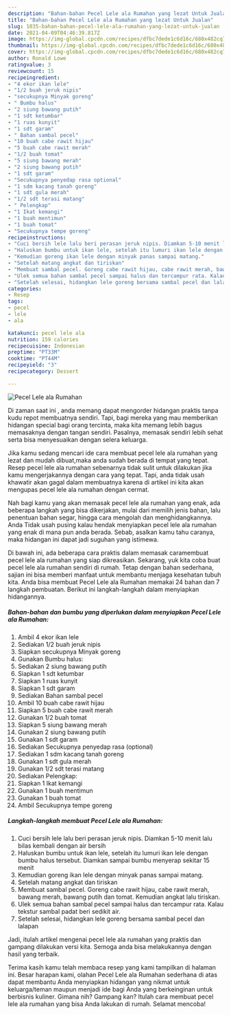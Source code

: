 ```yaml
---
description: "Bahan-bahan Pecel Lele ala Rumahan yang lezat Untuk Jualan"
title: "Bahan-bahan Pecel Lele ala Rumahan yang lezat Untuk Jualan"
slug: 1035-bahan-bahan-pecel-lele-ala-rumahan-yang-lezat-untuk-jualan
date: 2021-04-09T04:46:39.817Z
image: https://img-global.cpcdn.com/recipes/dfbc7dede1c6d16c/680x482cq70/pecel-lele-ala-rumahan-foto-resep-utama.jpg
thumbnail: https://img-global.cpcdn.com/recipes/dfbc7dede1c6d16c/680x482cq70/pecel-lele-ala-rumahan-foto-resep-utama.jpg
cover: https://img-global.cpcdn.com/recipes/dfbc7dede1c6d16c/680x482cq70/pecel-lele-ala-rumahan-foto-resep-utama.jpg
author: Ronald Lowe
ratingvalue: 3
reviewcount: 15
recipeingredient:
- "4 ekor ikan lele"
- "1/2 buah jeruk nipis"
- "secukupnya Minyak goreng"
- " Bumbu halus"
- "2 siung bawang putih"
- "1 sdt ketumbar"
- "1 ruas kunyit"
- "1 sdt garam"
- " Bahan sambal pecel"
- "10 buah cabe rawit hijau"
- "5 buah cabe rawit merah"
- "1/2 buah tomat"
- "5 siung bawang merah"
- "2 siung bawang putih"
- "1 sdt garam"
- "Secukupnya penyedap rasa optional"
- "1 sdm kacang tanah goreng"
- "1 sdt gula merah"
- "1/2 sdt terasi matang"
- " Pelengkap"
- "1 Ikat kemangi"
- "1 buah mentimun"
- "1 buah tomat"
- "Secukupnya tempe goreng"
recipeinstructions:
- "Cuci bersih lele lalu beri perasan jeruk nipis. Diamkan 5-10 menit lalu bilas kembali dengan air bersih"
- "Haluskan bumbu untuk ikan lele, setelah itu lumuri ikan lele dengan bumbu halus tersebut. Diamkan sampai bumbu menyerap sekitar 15 menit"
- "Kemudian goreng ikan lele dengan minyak panas sampai matang."
- "Setelah matang angkat dan tiriskan"
- "Membuat sambal pecel. Goreng cabe rawit hijau, cabe rawit merah, bawang merah, bawang putih dan tomat. Kemudian angkat lalu tiriskan."
- "Ulek semua bahan sambal pecel sampai halus dan tercampur rata. Kalau tekstur sambal padat beri sedikit air."
- "Setelah selesai, hidangkan lele goreng bersama sambal pecel dan lalapan"
categories:
- Resep
tags:
- pecel
- lele
- ala

katakunci: pecel lele ala 
nutrition: 159 calories
recipecuisine: Indonesian
preptime: "PT33M"
cooktime: "PT44M"
recipeyield: "3"
recipecategory: Dessert

---
```



![Pecel Lele ala Rumahan](https://img-global.cpcdn.com/recipes/dfbc7dede1c6d16c/680x482cq70/pecel-lele-ala-rumahan-foto-resep-utama.jpg)

Di zaman  saat ini , anda memang dapat mengorder hidangan praktis tanpa kudu repot membuatnya sendiri. Tapi, bagi mereka yang mau memberikan hidangan special bagi orang tercinta, maka kita memang lebih bagus memasaknya dengan tangan sendiri. Pasalnya, memasak sendiri lebih sehat serta bisa menyesuaikan dengan selera keluarga.

Jika kamu sedang mencari ide cara membuat pecel lele ala rumahan yang lezat dan mudah dibuat,maka anda sudah berada di tempat yang tepat. Resep pecel lele ala rumahan  sebenarnya tidak sulit untuk dilakukan jika kamu mengerjakannya dengan cara yang tepat. Tapi, anda tidak usah khawatir akan gagal dalam membuatnya 
karena di artikel ini kita akan mengupas pecel lele ala rumahan dengan cermat.  



Nah bagi kamu yang akan memasak pecel lele ala rumahan yang enak, ada beberapa langkah yang bisa dikerjakan, mulai dari memilih jenis bahan, lalu penentuan bahan segar, hingga cara mengolah dan menghidangkannya. Anda Tidak usah pusing kalau hendak menyiapkan pecel lele ala rumahan yang enak di mana pun anda berada. Sebab, asalkan kamu  tahu caranya, maka hidangan ini dapat jadi suguhan yang istimewa.

Di bawah ini, ada beberapa cara praktis  dalam memasak caramembuat pecel lele ala rumahan yang siap dikreasikan. Sekarang, yuk kita coba buat pecel lele ala rumahan sendiri di rumah. Tetap dengan bahan sederhana, sajian ini bisa memberi manfaat untuk membantu menjaga kesehatan tubuh kita. Anda bisa membuat Pecel Lele ala Rumahan memakai 24 bahan dan 7 langkah pembuatan. Berikut ini langkah-langkah dalam menyiapkan hidangannya.

<!--inarticleads1-->

##### Bahan-bahan dan bumbu yang diperlukan dalam menyiapkan Pecel Lele ala Rumahan:

1. Ambil 4 ekor ikan lele
1. Sediakan 1/2 buah jeruk nipis
1. Siapkan secukupnya Minyak goreng
1. Gunakan  Bumbu halus:
1. Sediakan 2 siung bawang putih
1. Siapkan 1 sdt ketumbar
1. Siapkan 1 ruas kunyit
1. Siapkan 1 sdt garam
1. Sediakan  Bahan sambal pecel
1. Ambil 10 buah cabe rawit hijau
1. Siapkan 5 buah cabe rawit merah
1. Gunakan 1/2 buah tomat
1. Siapkan 5 siung bawang merah
1. Gunakan 2 siung bawang putih
1. Gunakan 1 sdt garam
1. Sediakan Secukupnya penyedap rasa (optional)
1. Sediakan 1 sdm kacang tanah goreng
1. Gunakan 1 sdt gula merah
1. Gunakan 1/2 sdt terasi matang
1. Sediakan  Pelengkap:
1. Siapkan 1 Ikat kemangi
1. Gunakan 1 buah mentimun
1. Gunakan 1 buah tomat
1. Ambil Secukupnya tempe goreng




<!--inarticleads2-->

##### Langkah-langkah membuat Pecel Lele ala Rumahan:

1. Cuci bersih lele lalu beri perasan jeruk nipis. Diamkan 5-10 menit lalu bilas kembali dengan air bersih
1. Haluskan bumbu untuk ikan lele, setelah itu lumuri ikan lele dengan bumbu halus tersebut. Diamkan sampai bumbu menyerap sekitar 15 menit
1. Kemudian goreng ikan lele dengan minyak panas sampai matang.
1. Setelah matang angkat dan tiriskan
1. Membuat sambal pecel. Goreng cabe rawit hijau, cabe rawit merah, bawang merah, bawang putih dan tomat. Kemudian angkat lalu tiriskan.
1. Ulek semua bahan sambal pecel sampai halus dan tercampur rata. Kalau tekstur sambal padat beri sedikit air.
1. Setelah selesai, hidangkan lele goreng bersama sambal pecel dan lalapan




Jadi, itulah artikel mengenai  pecel lele ala rumahan  yang praktis dan gampang dilakukan versi kita. Semoga anda bisa melakukannya dengan hasil yang terbaik. 

Terima kasih kamu telah membaca resep yang kami tampilkan di halaman ini. Besar harapan kami, olahan  Pecel Lele ala Rumahan sederhana di atas dapat membantu Anda menyiapkan hidangan yang nikmat untuk keluarga/teman maupun menjadi ide bagi Anda yang berkeinginan untuk berbisnis kuliner. Gimana nih? Gampang kan? Itulah cara membuat pecel lele ala rumahan yang bisa Anda lakukan di rumah. Selamat mencoba!

